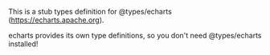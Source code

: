 This is a stub types definition for @types/echarts (https://echarts.apache.org).

echarts provides its own type definitions, so you don't need @types/echarts installed!
